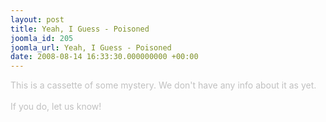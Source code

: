 ```yaml
---
layout: post
title: Yeah, I Guess - Poisoned
joomla_id: 205
joomla_url: Yeah, I Guess - Poisoned
date: 2008-08-14 16:33:30.000000000 +00:00
---
```

<span style="color: #c0c0c0" class="Apple-style-span">This is a cassette of some mystery. We don't have any info about it as yet. <br />
<br />
If you do, let us know!</span>
